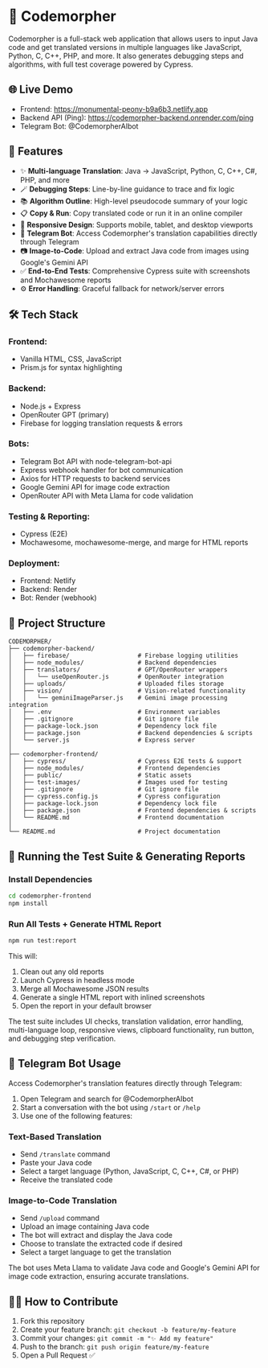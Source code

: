 # 📘 Codemorpher

Codemorpher is a full-stack web application that allows users to input Java code and get translated versions in multiple languages like JavaScript, Python, C, C++, PHP, and more. It also generates debugging steps and algorithms, with full test coverage powered by Cypress.

## 🌐 Live Demo

- Frontend: https://monumental-peony-b9a6b3.netlify.app
- Backend API (Ping): https://codemorpher-backend.onrender.com/ping
- Telegram Bot: @CodemorpherAIbot

## 🚀 Features

- ✨ **Multi-language Translation**: Java → JavaScript, Python, C, C++, C#, PHP, and more  
- 🪄 **Debugging Steps**: Line-by-line guidance to trace and fix logic  
- 📚 **Algorithm Outline**: High-level pseudocode summary of your logic  
- 📋 **Copy & Run**: Copy translated code or run it in an online compiler  
- 📱 **Responsive Design**: Supports mobile, tablet, and desktop viewports  
- 🤖 **Telegram Bot**: Access Codemorpher's translation capabilities directly through Telegram
- 📷 **Image-to-Code**: Upload and extract Java code from images using Google's Gemini API
- ✅ **End-to-End Tests**: Comprehensive Cypress suite with screenshots and Mochawesome reports  
- ⚙️ **Error Handling**: Graceful fallback for network/server errors

## 🛠️ Tech Stack

### Frontend:
- Vanilla HTML, CSS, JavaScript  
- Prism.js for syntax highlighting

### Backend:
- Node.js + Express  
- OpenRouter GPT (primary) 
- Firebase for logging translation requests & errors

### Bots:
- Telegram Bot API with node-telegram-bot-api
- Express webhook handler for bot communication
- Axios for HTTP requests to backend services
- Google Gemini API for image code extraction
- OpenRouter API with Meta Llama for code validation

### Testing & Reporting:
- Cypress (E2E)  
- Mochawesome, mochawesome-merge, and marge for HTML reports

### Deployment:
- Frontend: Netlify  
- Backend: Render
- Bot: Render (webhook)

## 📂 Project Structure

```
CODEMORPHER/
├── codemorpher-backend/
│   ├── firebase/                   # Firebase logging utilities
│   ├── node_modules/               # Backend dependencies
│   ├── translators/                # GPT/OpenRouter wrappers
│   │   └── useOpenRouter.js        # OpenRouter integration
│   ├── uploads/                    # Uploaded files storage
│   ├── vision/                     # Vision-related functionality
│   │   └── geminiImageParser.js    # Gemini image processing integration
│   ├── .env                        # Environment variables
│   ├── .gitignore                  # Git ignore file
│   ├── package-lock.json           # Dependency lock file
│   ├── package.json                # Backend dependencies & scripts
│   └── server.js                   # Express server
│
├── codemorpher-frontend/
│   ├── cypress/                    # Cypress E2E tests & support
│   ├── node_modules/               # Frontend dependencies
│   ├── public/                     # Static assets
│   ├── test-images/                # Images used for testing
│   ├── .gitignore                  # Git ignore file
│   ├── cypress.config.js           # Cypress configuration
│   ├── package-lock.json           # Dependency lock file
│   ├── package.json                # Frontend dependencies & scripts
│   └── README.md                   # Frontend documentation
│
└── README.md                       # Project documentation
```

## 🧪 Running the Test Suite & Generating Reports

### Install Dependencies
```bash
cd codemorpher-frontend
npm install
```

### Run All Tests + Generate HTML Report
```bash
npm run test:report
```

This will:

1. Clean out any old reports
2. Launch Cypress in headless mode
3. Merge all Mochawesome JSON results
4. Generate a single HTML report with inlined screenshots
5. Open the report in your default browser

The test suite includes UI checks, translation validation, error handling, multi-language loop, responsive views, clipboard functionality, run button, and debugging step verification.

## 🤖 Telegram Bot Usage

Access Codemorpher's translation features directly through Telegram:

1. Open Telegram and search for @CodemorpherAIbot
2. Start a conversation with the bot using `/start` or `/help`
3. Use one of the following features:

### Text-Based Translation
- Send `/translate` command
- Paste your Java code
- Select a target language (Python, JavaScript, C, C++, C#, or PHP)
- Receive the translated code

### Image-to-Code Translation
- Send `/upload` command
- Upload an image containing Java code
- The bot will extract and display the Java code
- Choose to translate the extracted code if desired
- Select a target language to get the translation

The bot uses Meta Llama to validate Java code and Google's Gemini API for image code extraction, ensuring accurate translations.

## 🧑‍💻 How to Contribute

1. Fork this repository
2. Create your feature branch: `git checkout -b feature/my-feature`
3. Commit your changes: `git commit -m "✨ Add my feature"`
4. Push to the branch: `git push origin feature/my-feature`
5. Open a Pull Request ✅
